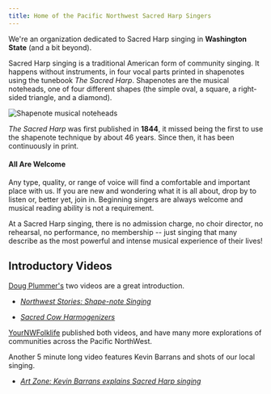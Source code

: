```yaml
---
title: Home of the Pacific Northwest Sacred Harp Singers
---
```


We're an organization dedicated to Sacred Harp singing in **Washington State** (and a bit beyond). 

Sacred Harp singing is a traditional American form of community singing. It happens without instruments, in four vocal parts printed in shapenotes using the tunebook *The Sacred Harp*. Shapenotes are the musical noteheads, one of four different shapes (the simple oval, a square, a right-sided triangle, and a diamond).

![Shapenote musical noteheads](img/LittleSmithScale.jpg)

*The Sacred Harp* was first published in **1844**, it missed being the first to use the shapenote technique by about 46 years. Since then, it has been continuously in print.

#### All Are Welcome
Any type, quality, or range of voice will find a comfortable and important place with us. If you are new and wondering what it is all about, drop by to listen or, better yet, join in. Beginning singers are always welcome and musical reading ability is not a requirement.

At a Sacred Harp singing, there is no admission charge, no choir director, no rehearsal, no performance, no membership -- just singing that many describe as the most powerful and intense musical experience of their lives!

## Introductory Videos

[Doug Plummer's](https://www.dougplummer.com/ "Website for Doug Plummer, a photographer and videographer") two videos are a great introduction.

- [*Northwest Stories: Shape-note Singing*](http://youtu.be/t9yPPjabr6g "YouTube video about Shape Note Singing")

- [*Sacred Cow Harmogenizers*](https://www.youtube.com/watch?v=x0LCfdZrYrQ "YouTube video about the history of Sacred Cow Harmogenizers")

[YourNWFolklife](https://www.youtube.com/user/YourNWFolklife/playlists "Collection of videos about communities in the Pacific NorthWest") published both videos, and have many more explorations of communities across the Pacific NorthWest.

Another 5 minute long video features Kevin Barrans and shots of our local singing.

- [*Art Zone: Kevin Barrans explains Sacred Harp singing*](https://www.youtube.com/watch?v=LVYYoxSYqIk&feature=youtu.be)